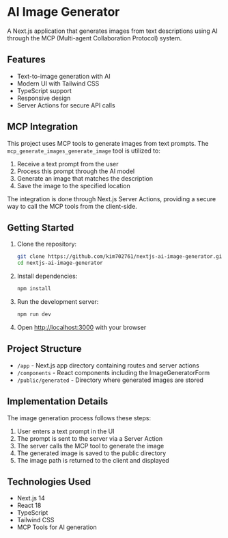 # AI Image Generator

A Next.js application that generates images from text descriptions using AI through the MCP (Multi-agent Collaboration Protocol) system.

## Features

- Text-to-image generation with AI
- Modern UI with Tailwind CSS
- TypeScript support
- Responsive design
- Server Actions for secure API calls

## MCP Integration

This project uses MCP tools to generate images from text prompts. The `mcp_generate_images_generate_image` tool is utilized to:

1. Receive a text prompt from the user
2. Process this prompt through the AI model
3. Generate an image that matches the description
4. Save the image to the specified location

The integration is done through Next.js Server Actions, providing a secure way to call the MCP tools from the client-side.

## Getting Started

1. Clone the repository:
   ```bash
   git clone https://github.com/kim702761/nextjs-ai-image-generator.git
   cd nextjs-ai-image-generator
   ```

2. Install dependencies:
   ```bash
   npm install
   ```

3. Run the development server:
   ```bash
   npm run dev
   ```

4. Open [http://localhost:3000](http://localhost:3000) with your browser

## Project Structure

- `/app` - Next.js app directory containing routes and server actions
- `/components` - React components including the ImageGeneratorForm
- `/public/generated` - Directory where generated images are stored

## Implementation Details

The image generation process follows these steps:

1. User enters a text prompt in the UI
2. The prompt is sent to the server via a Server Action
3. The server calls the MCP tool to generate the image
4. The generated image is saved to the public directory
5. The image path is returned to the client and displayed

## Technologies Used

- Next.js 14
- React 18
- TypeScript
- Tailwind CSS
- MCP Tools for AI generation
